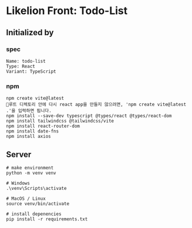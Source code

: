 # Likelion Front: Todo-List

## Initialized by

### **spec**

```
Name: todo-list
Type: React
Variant: TypeScript
```

### **npm**

```
npm create vite@latest
📌루트 디렉토리 안에 다시 react app을 만들지 않으려면, 'npm create vite@latest .'을 입력하면 됩니다.
npm install --save-dev typescript @types/react @types/react-dom
npm install tailwindcss @tailwindcss/vite
npm install react-router-dom
npm install date-fns
npm install axios
```

## Server

```
# make environment
python -m venv venv

# Windows
.\venv\Scripts\activate

# MacOS / Linux
source venv/bin/activate

# install depenencies
pip install -r requirements.txt
```
